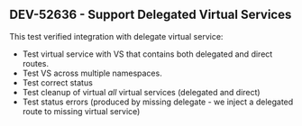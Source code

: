 ## DEV-52636 - Support Delegated Virtual Services

This test verified integration with delegate virtual service:

- Test virtual service with VS that contains both delegated and direct routes.
- Test VS across multiple namespaces.
- Test correct status
- Test cleanup of virtual *all* virtual services (delegated and direct)
- Test status errors (produced by missing delegate - we inject a delegated route to missing virtual
  service)
